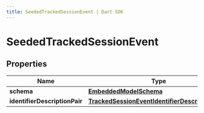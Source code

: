 ```yaml
---
title: SeededTrackedSessionEvent | Dart SDK
---
```


# SeededTrackedSessionEvent

## Properties
Name | Type | Description | Notes
------------ | ------------- | ------------- | -------------
**schema** | [**EmbeddedModelSchema**](EmbeddedModelSchema) |  | [optional] 
**identifierDescriptionPair** | [**TrackedSessionEventIdentifierDescriptionPairs**](TrackedSessionEventIdentifierDescriptionPairs) |  | 


